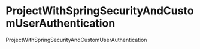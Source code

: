 # ProjectWithSpringSecurityAndCustomUserAuthentication
ProjectWithSpringSecurityAndCustomUserAuthentication
